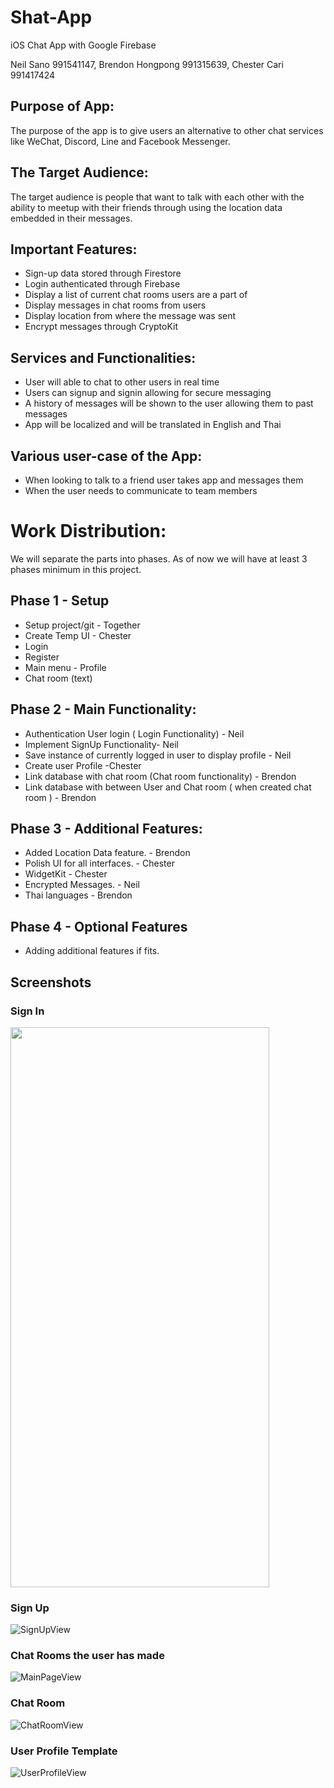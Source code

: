 # Shat-App

iOS Chat App with Google Firebase

Neil Sano 991541147, Brendon Hongpong 991315639, Chester Cari 991417424

## Purpose of App:

The purpose of the app is to give users an alternative to other chat services like WeChat, Discord, Line and Facebook Messenger. 

## The Target Audience:

The target audience is people that want to talk with each other with the ability to
meetup with their friends through using the location data embedded in their messages.

## Important Features:

* Sign-up data stored through Firestore
* Login authenticated through Firebase
* Display a list of current chat rooms users are a part of
* Display messages in chat rooms from users
* Display location from where the message was sent
* Encrypt messages through CryptoKit

## Services and  Functionalities:

* User will able to chat to other users in real time
* Users can signup and signin allowing for secure messaging
* A history of messages will be shown to the user allowing them to past messages
* App will be localized and will be translated in English and Thai
	

## Various user-case of the App:

* When looking to talk to a friend user takes app and messages them
* When the user needs to communicate to team members

# Work Distribution: 
We will separate the parts into phases. As of now we will have at least 3 phases minimum in this project.

## Phase 1 - Setup

* Setup project/git	- Together
* Create Temp UI	-  Chester
* Login
* Register
* Main menu - Profile
* Chat room (text)

## Phase 2 - Main Functionality:

* Authentication User login ( Login Functionality) - Neil
* Implement SignUp Functionality- Neil
* Save instance of currently logged in user to display profile - Neil
* Create user Profile -Chester
* Link database with chat room (Chat room functionality) - Brendon 
* Link database with between User and Chat room ( when created chat room ) - Brendon

## Phase 3 - Additional Features:

* Added Location Data feature. - Brendon
* Polish UI for all interfaces. - Chester
* WidgetKit - Chester
* Encrypted Messages. - Neil
* Thai languages - Brendon

## Phase 4 - Optional Features

* Adding additional features if fits.

## Screenshots

### Sign In
<img src="https://user-images.githubusercontent.com/49799250/99713958-f7628780-2a72-11eb-92fa-9d81c1891ec0.png" width="414" height="896">

### Sign Up
![SignUpView](https://user-images.githubusercontent.com/49799250/99713967-f92c4b00-2a72-11eb-979a-2217f80a6382.png)

### Chat Rooms the user has made
![MainPageView](https://user-images.githubusercontent.com/49799250/99713972-fc273b80-2a72-11eb-9e70-8ef808fbf01d.png)

### Chat Room
![ChatRoomView](https://user-images.githubusercontent.com/49799250/99713989-021d1c80-2a73-11eb-966b-6b71dd92e834.png)

### User Profile Template
![UserProfileView](https://user-images.githubusercontent.com/49799250/99713981-00535900-2a73-11eb-9c07-8d8cd3b08eac.png)

